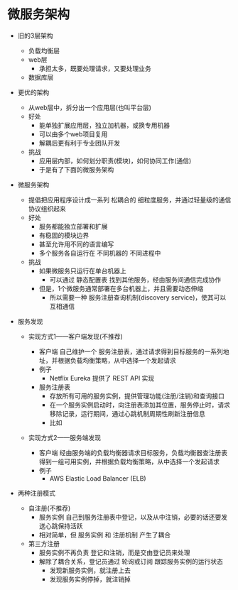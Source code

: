# 微服务架构

- 旧的3层架构
    - 负载均衡层
    - web层
        - 承担太多，既要处理请求，又要处理业务
    - 数据库层

- 更优的架构
    - 从web层中，拆分出一个应用层(也叫平台层)
    - 好处
        - 能单独扩展应用层，独立加机器，或换专用机器
        - 可以由多个web项目复用
        - 解耦后更有利于专业团队开发
    - 挑战
        - 应用层内部，如何划分职责(模块)，如何协同工作(通信)
        - 于是有了下面的微服务架构

- 微服务架构
    - 提倡把应用程序设计成一系列 松耦合的 细粒度服务，并通过轻量级的通信协议组织起来
    - 好处
        - 服务都能独立部署和扩展
        - 有稳固的模块边界
        - 甚至允许用不同的语言编写
        - 多个服务各自运行在 不同机器的 不同进程中
    - 挑战
        - 如果微服务只运行在单台机器上
            - 可以通过 静态配置表 找到其他服务，经由服务间通信完成协作
        - 但是，1个微服务通常部署在多台机器上，并且需要动态伸缩
            - 所以需要一种 服务注册查询机制(discovery service)，使其可以互相通信

- 服务发现
    - 实现方式1——客户端发现(不推荐)
        - 客户端 自己维护一个 服务注册表，通过请求得到目标服务的一系列地址，并根据负载均衡策略，从中选择一个发起请求
        - 例子
            - Netflix Eureka 提供了 REST API 实现
        - 服务注册表
            - 存放所有可用的服务实例，提供管理功能(注册/注销)和查询接口
            - 在一个服务实例启动时，向注册表添加其位置，服务停止时，请求移除记录，运行期间，通过心跳机制周期性刷新注册信息
            - 比如 

    - 实现方式2——服务端发现
        - 客户端 经由服务端的负载均衡器请求目标服务，负载均衡器查注册表得到一组可用实例，并根据负载均衡策略，从中选择一个发起请求
        - 例子
            - AWS Elastic Load Balancer (ELB)

- 两种注册模式
    - 自注册(不推荐)
        - 服务实例 自己到服务注册表中登记，以及从中注销，必要的话还要发送心跳保持活跃
        - 相对简单，但 服务实例 和 注册机制 产生了耦合
    - 第三方注册
        - 服务实例不再负责 登记和注销，而是交由登记员来处理
        - 解除了耦合关系，登记员通过 轮询或订阅 跟踪服务实例的运行状态
            - 发现新服务实例，就注册上去
            - 发现服务实例停掉，就注销掉